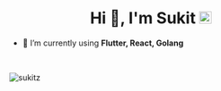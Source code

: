 <h1 align="center">Hi 👋, I'm Sukit <a href="https://linkedin.com/in/sukitz" target="blank"><img src="https://cdn.jsdelivr.net/npm/simple-icons@3.0.1/icons/linkedin.svg" alt="sukitz" height="22" width="22" /></a></h1>

- 🌱 I’m currently using **Flutter, React, Golang** 

<br />

<p><img align="left" src="https://github-readme-stats.vercel.app/api/top-langs/?username=sukitz&layout=compact&hide=html" alt="sukitz" /></p>
